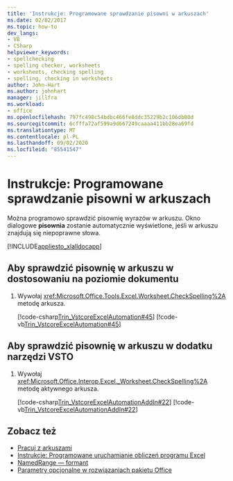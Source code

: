 ```yaml
---
title: 'Instrukcje: Programowane sprawdzanie pisowni w arkuszach'
ms.date: 02/02/2017
ms.topic: how-to
dev_langs:
- VB
- CSharp
helpviewer_keywords:
- spellchecking
- spelling checker, worksheets
- worksheets, checking spelling
- spelling, checking in worksheets
author: John-Hart
ms.author: johnhart
manager: jillfra
ms.workload:
- office
ms.openlocfilehash: 797fc498c54bdbc466fe8ddc35229b2c106db80d
ms.sourcegitcommit: 6cfffa72af599a9d667249caaaa411bb28ea69fd
ms.translationtype: MT
ms.contentlocale: pl-PL
ms.lasthandoff: 09/02/2020
ms.locfileid: "85541547"
---
```

# <a name="how-to-programmatically-check-spelling-in-worksheets"></a>Instrukcje: Programowane sprawdzanie pisowni w arkuszach
  Można programowo sprawdzić pisownię wyrazów w arkuszu. Okno dialogowe **pisownia** zostanie automatycznie wyświetlone, jeśli w arkuszu znajdują się niepoprawne słowa.

 [!INCLUDE[appliesto_xlalldocapp](../vsto/includes/appliesto-xlalldocapp-md.md)]

## <a name="to-check-spelling-in-a-worksheet-in-a-document-level-customization"></a>Aby sprawdzić pisownię w arkuszu w dostosowaniu na poziomie dokumentu

1. Wywołaj <xref:Microsoft.Office.Tools.Excel.Worksheet.CheckSpelling%2A> metodę arkusza.

     [!code-csharp[Trin_VstcoreExcelAutomation#45](../vsto/codesnippet/CSharp/Trin_VstcoreExcelAutomationCS/Sheet1.cs#45)]
     [!code-vb[Trin_VstcoreExcelAutomation#45](../vsto/codesnippet/VisualBasic/Trin_VstcoreExcelAutomation/Sheet1.vb#45)]

## <a name="to-check-spelling-in-a-worksheet-in-a-vsto-add-in"></a>Aby sprawdzić pisownię w arkuszu w dodatku narzędzi VSTO

1. Wywołaj <xref:Microsoft.Office.Interop.Excel._Worksheet.CheckSpelling%2A> metodę aktywnego arkusza.

     [!code-csharp[Trin_VstcoreExcelAutomationAddIn#22](../vsto/codesnippet/CSharp/trin_vstcoreexcelautomationaddin/ThisAddIn.cs#22)]
     [!code-vb[Trin_VstcoreExcelAutomationAddIn#22](../vsto/codesnippet/VisualBasic/trin_vstcoreexcelautomationaddin/ThisAddIn.vb#22)]

## <a name="see-also"></a>Zobacz też
- [Pracuj z arkuszami](../vsto/working-with-worksheets.md)
- [Instrukcje: Programowane uruchamianie obliczeń programu Excel](../vsto/how-to-programmatically-run-excel-calculations-programmatically.md)
- [NamedRange — formant](../vsto/namedrange-control.md)
- [Parametry opcjonalne w rozwiązaniach pakietu Office](../vsto/optional-parameters-in-office-solutions.md)

